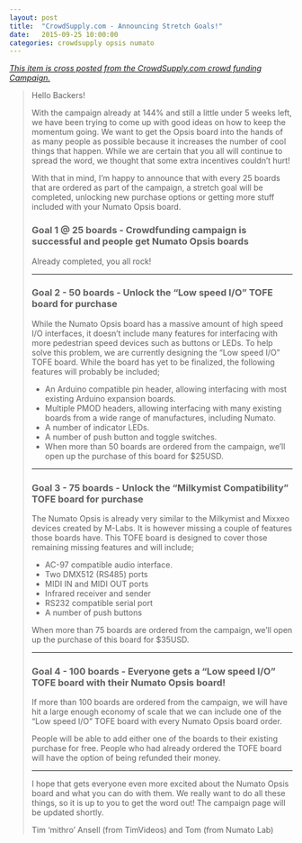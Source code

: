 ```yaml
---
layout: post
title:  "CrowdSupply.com - Announcing Stretch Goals!"
date:   2015-09-25 10:00:00
categories: crowdsupply opsis numato
---
```


<a href="https://www.crowdsupply.com/numato-lab/opsis/updates/1834">
<i>This item is cross posted from the CrowdSupply.com crowd funding Campaign.</i>
</a>

> Hello Backers!
> 
> With the campaign already at 144% and still a little under 5 weeks left, we
> have been trying to come up with good ideas on how to keep the momentum
> going. We want to get the Opsis board into the hands of as many people as
> possible because it increases the number of cool things that happen. While we
> are certain that you all will continue to spread the word, we thought that
> some extra incentives couldn’t hurt!
> 
> With that in mind, I’m happy to announce that with every 25 boards that are
> ordered as part of the campaign, a stretch goal will be completed, unlocking
> new purchase options or getting more stuff included with your Numato Opsis
> board.
> 
> ### Goal 1 @ 25 boards - Crowdfunding campaign is successful and people get Numato Opsis boards
> Already completed, you all rock!
> 
> ----
> 
> ### Goal 2 - 50 boards - Unlock the “Low speed I/O” TOFE board for purchase
> 
> While the Numato Opsis board has a massive amount of high speed I/O
> interfaces, it doesn’t include many features for interfacing with more
> pedestrian speed devices such as buttons or LEDs. To help solve this problem,
> we are currently designing the “Low speed I/O” TOFE board. While the board
> has yet to be finalized, the following features will probably be included;
> 
>  * An Arduino compatible pin header, allowing interfacing with most existing
>    Arduino expansion boards.
>  * Multiple PMOD headers, allowing interfacing with many existing boards from
>    a wide range of manufactures, including Numato.
>  * A number of indicator LEDs.
>  * A number of push button and toggle switches.
>  * When more than 50 boards are ordered from the campaign, we’ll open up the
>    purchase of this board for $25USD.
> 
> ----
> 
> ### Goal 3 - 75 boards - Unlock the “Milkymist Compatibility” TOFE board for purchase
> 
> The Numato Opsis is already very similar to the Milkymist and Mixxeo devices
> created by M-Labs. It is however missing a couple of features those boards
> have. This TOFE board is designed to cover those remaining missing features
> and will include;
> 
> * AC-97 compatible audio interface.
> * Two DMX512 (RS485) ports
> * MIDI IN and MIDI OUT ports
> * Infrared receiver and sender
> * RS232 compatible serial port
> * A number of push buttons
> 
> When more than 75 boards are ordered from the campaign, we’ll open up the purchase of this board for $35USD.
> 
> ----
>
> ### Goal 4 - 100 boards - Everyone gets a “Low speed I/O” TOFE board with their Numato Opsis board!
> 
> If more than 100 boards are ordered from the campaign, we will have hit a
> large enough economy of scale that we can include one of the “Low speed I/O”
> TOFE board with every Numato Opsis board order.
> 
> People will be able to add either one of the boards to their existing
> purchase for free. People who had already ordered the TOFE board will have
> the option of being refunded their money.
> 
> ----
>
> I hope that gets everyone even more excited about the Numato Opsis board and
> what you can do with them. We really want to do all these things, so it is up
> to you to get the word out! The campaign page will be updated shortly.
> 
> Tim ‘mithro’ Ansell (from TimVideos) and Tom (from Numato Lab)

